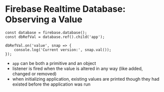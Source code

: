 # Firebase Realtime Database: Observing a Value

```
const database = firebase.database();
const dbRefVal = database.ref().child('app');

dbRefVal.on('value', snap => {
	console.log('Current version:', snap.val());
});
```

* `app` can be both a primitive and an object
* listener is fired when the value is altered in any way (like added, changed or removed)
* when initializing application, existing values are printed though they had existed before the application was run
